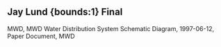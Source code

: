 ## Jay Lund {bounds:1} Final
MWD, MWD Water Distribution System Schematic Diagram, 1997-06-12, Paper Document, MWD
